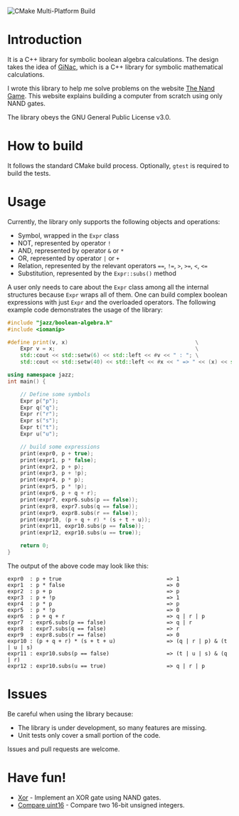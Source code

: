 ![CMake Multi-Platform Build](https://github.com/wamwamja/jazz-boolean-algebra/actions/workflows/cmake-multi-platform.yml/badge.svg)

Introduction
=========
It is a C++ library for symbolic boolean algebra calculations.
The design takes the idea of [GiNac](https://www.ginac.de),
which is a C++ library for symbolic mathematical calculations.

I wrote this library to help me solve problems on the website [The Nand Game](https://nandgame.com).
This website explains building a computer from scratch using only NAND gates.

The library obeys the GNU General Public License v3.0.

How to build
=========
It follows the standard CMake build process. Optionally, `gtest` is required to build the tests.

Usage
=====
Currently, the library only supports the following objects and operations:

- Symbol, wrapped in the `Expr` class
- NOT, represented by operator `!`
- AND, represented by operator `&` or `*`
- OR, represented by operator `|` or `+`
- Relation, represented by the relevant operators `==`, `!=`, `>`, `>=`, `<`, `<=`
- Substitution, represented by the `Expr::subs()` method

A user only needs to care about the `Expr` class among all the internal structures because `Expr` wraps all of them. One
can build complex boolean expressions with just `Expr` and the overloaded operators. The following example code
demonstrates the usage of the library:

```cpp
#include "jazz/boolean-algebra.h"
#include <iomanip>

#define print(v, x)                                        \
    Expr v = x;                                            \
    std::cout << std::setw(6) << std::left << #v << " : "; \
    std::cout << std::setw(40) << std::left << #x << " => " << (x) << std::endl

using namespace jazz;
int main() {

    // Define some symbols
    Expr p("p");
    Expr q("q");
    Expr r("r");
    Expr s("s");
    Expr t("t");
    Expr u("u");

    // build some expressions
    print(expr0, p + true);
    print(expr1, p * false);
    print(expr2, p + p);
    print(expr3, p + !p);
    print(expr4, p * p);
    print(expr5, p * !p);
    print(expr6, p + q + r);
    print(expr7, expr6.subs(p == false));
    print(expr8, expr7.subs(q == false));
    print(expr9, expr8.subs(r == false));
    print(expr10, (p + q + r) * (s + t + u));
    print(expr11, expr10.subs(p == false));
    print(expr12, expr10.subs(u == true));

    return 0;
}
```

The output of the above code may look like this:

```console
expr0  : p + true                                 => 1
expr1  : p * false                                => 0
expr2  : p + p                                    => p
expr3  : p + !p                                   => 1
expr4  : p * p                                    => p
expr5  : p * !p                                   => 0
expr6  : p + q + r                                => q | r | p
expr7  : expr6.subs(p == false)                   => q | r
expr8  : expr7.subs(q == false)                   => r
expr9  : expr8.subs(r == false)                   => 0
expr10 : (p + q + r) * (s + t + u)                => (q | r | p) & (t | u | s)
expr11 : expr10.subs(p == false)                  => (t | u | s) & (q | r)
expr12 : expr10.subs(u == true)                   => q | r | p
```

Issues
======
Be careful when using the library because:

- The library is under development, so many features are missing.
- Unit tests only cover a small portion of the code.

Issues and pull requests are welcome.

Have fun!
=========

* [Xor](nandgames/Xor.md) - Implement an XOR gate using NAND gates.
* [Compare uint16](nandgames/compare_uint_16.md) - Compare two 16-bit unsigned integers.
